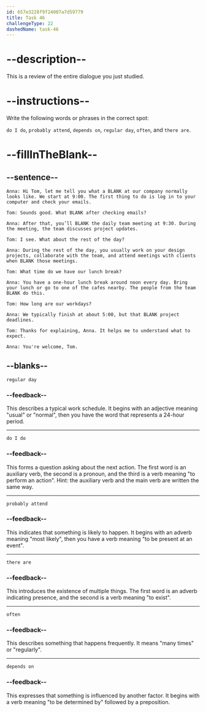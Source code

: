 ```yaml
---
id: 657e3228f9f24007a7d59779
title: Task 46
challengeType: 22
dashedName: task-46
---
```


<!-- REVIEW -->

# --description--

This is a review of the entire dialogue you just studied.

# --instructions--

Write the following words or phrases in the correct spot:

`do I do`, `probably attend`, `depends on`, `regular day`, `often`, and `there are`.

# --fillInTheBlank--

## --sentence--

`Anna: Hi Tom, let me tell you what a BLANK at our company normally looks like. We start at 9:00. The first thing to do is log in to your computer and check your emails.`

`Tom: Sounds good. What BLANK after checking emails?`

`Anna: After that, you’ll BLANK the daily team meeting at 9:30. During the meeting, the team discusses project updates.`

`Tom: I see. What about the rest of the day?`

`Anna: During the rest of the day, you usually work on your design projects, collaborate with the team, and attend meetings with clients when BLANK those meetings.`

`Tom: What time do we have our lunch break?`

`Anna: You have a one-hour lunch break around noon every day. Bring your lunch or go to one of the cafes nearby. The people from the team BLANK do this.`

`Tom: How long are our workdays?`

`Anna: We typically finish at about 5:00, but that BLANK project deadlines.`

`Tom: Thanks for explaining, Anna. It helps me to understand what to expect.`

`Anna: You're welcome, Tom.`

## --blanks--

`regular day`

### --feedback--

This describes a typical work schedule. It begins with an adjective meaning "usual" or "normal", then you have the word that represents a 24-hour period.

---

`do I do`

### --feedback--

This forms a question asking about the next action. The first word is an auxiliary verb, the second is a pronoun, and the third is a verb meaning "to perform an action". Hint: the auxiliary verb and the main verb are written the same way.

---

`probably attend`

### --feedback--

This indicates that something is likely to happen. It begins with an adverb meaning "most likely", then you have a verb meaning "to be present at an event".

---

`there are`

### --feedback--

This introduces the existence of multiple things. The first word is an adverb indicating presence, and the second is a verb meaning "to exist".

---

`often`

### --feedback--

This describes something that happens frequently. It means "many times" or "regularly".

---

`depends on`

### --feedback--

This expresses that something is influenced by another factor. It begins with a verb meaning "to be determined by" followed by a preposition.
